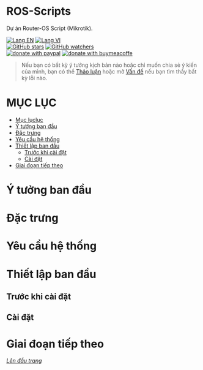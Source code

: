 # ROS-Scripts
Dự án Router-OS Script (Mikrotik).

[![Lang EN](https://img.shields.io/badge/lang-en-yellow)](https://github.com/quachdoduy/ROS-Scripts/blob/main/README.md)
[![Lang VI](https://img.shields.io/badge/lang-vi-green)](https://github.com/quachdoduy/ROS-Scripts/blob/main/README.vi.md)<br/>
[![GitHub stars](https://img.shields.io/github/stars/quachdoduy/ROS-Scripts?logo=GitHub&style=flat&color=red)](https://github.com/quachdoduy/ROS-Scripts/stargazers)
[![GitHub watchers](https://img.shields.io/github/watchers/quachdoduy/ROS-Scripts?logo=GitHub&style=flat&color=blue)](https://github.com/quachdoduy/ROS-Scripts/watchers)<br/>
[![donate with paypal](https://img.shields.io/badge/Like_it%3F-Donate!-green?logo=githubsponsors&logoColor=orange&style=flat)](https://paypal.me/quachdoduy)
[![donate with buymeacoffe](https://img.shields.io/badge/Like_it%3F-Donate!-blue?logo=githubsponsors&logoColor=orange&style=flat)](https://buymeacoffee.com/quachdoduy)

>Nếu bạn có bất kỳ ý tưởng kịch bản nào hoặc chỉ muốn chia sẻ ý kiến ​​của mình, bạn có thể [Thảo luận](https://github.com/quachdoduy/ROS-Scripts/discussions/) hoặc mở [Vấn đề](https://github.com/quachdoduy/ROS-Scripts/issues) nếu bạn tìm thấy bất kỳ lỗi nào.

# MỤC LỤC
- [Mục lụclục](#mục-lục)
- [Ý tưởng ban đầu](#ý-tưởng-ban-đầu)
- [Đặc trưng](#đặc-trưng)
- [Yêu cầu hệ thống](#yêu-cầu-hệ-thống)
- [Thiết lập ban đầu](#thiết-lập-ban-đầu)
    - [Trước khi cài đặt](#trước-khi-cài-đặt)
    - [Cài đặt](#cài-đặt)
- [Giai đoạn tiếp theo](#giai-đoạn-tiếp-theo)

# Ý tưởng ban đầu

# Đặc trưng

# Yêu cầu hệ thống

# Thiết lập ban đầu
## Trước khi cài đặt
## Cài đặt

# Giai đoạn tiếp theo

*[Lên đầu trang](#ros-scripts)*